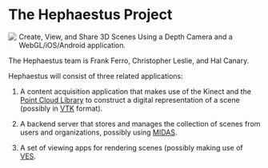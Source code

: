 The Hephaestus Project
======================

<img src="http://www.gravatar.com/avatar/9173758088a06645388cba4fa781c0f7.png" style="float:left;padding-right:5px;padding-bottom:5px;"> Create, View, and Share 3D Scenes Using a Depth Camera and a WebGL/iOS/Android application.

The Hephaestus team is Frank Ferro, Christopher Leslie, and Hal Canary.

Hephaestus will consist of three related applications:

1) A content acquisition application that makes use of the Kinect and the [Point Cloud Library](http://pointclouds.org/) to construct a digital representation of a scene (possibly in [VTK](http://www.vtk.org/) format).

2) A backend server that stores and manages the collection of scenes from users and organizations, possibly using [MIDAS](http://www.midasplatform.org/).

3) A set of viewing apps for rendering scenes (possibly making use of [VES](http://www.vtk.org/Wiki/VES).

